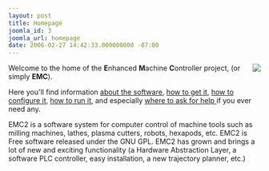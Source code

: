```yaml
---
layout: post
title: Homepage
joomla_id: 3
joomla_url: homepage
date: 2006-02-27 14:42:33.000000000 -07:00
---
```

<p align="left"><img src="images/stories/screen_thumb.png" border="0" align="right" /></p>
<p>Welcome to the home of the <strong>E</strong>nhanced <strong>M</strong>achine <strong>C</strong>ontroller project, (or simply <strong>EMC</strong>).</p>
<p>Here you'll find information <a href="index.php/about">about the software</a>, <a href="index.php/download">how to get it</a>, <a href="http://wiki.linuxcnc.org/cgi-bin/emcinfo.pl?Configuring_EMC2">how to configure it</a>, <a href="http://wiki.linuxcnc.org/cgi-bin/emcinfo.pl/emcinfo.pl?Using_EMC2">how to run it</a>, and especially <a href="index.php/community">where to ask for help </a>if you ever need any.</p>
<p>EMC2 is a software system for computer control of machine tools such as milling machines, lathes, plasma cutters, robots, hexapods, etc. EMC2 is Free software released under the GNU GPL. EMC2 has grown and brings a lot of new and exciting functionality (a Hardware Abstraction Layer, a software PLC controller, easy installation, a new trajectory planner, etc.)</p>
